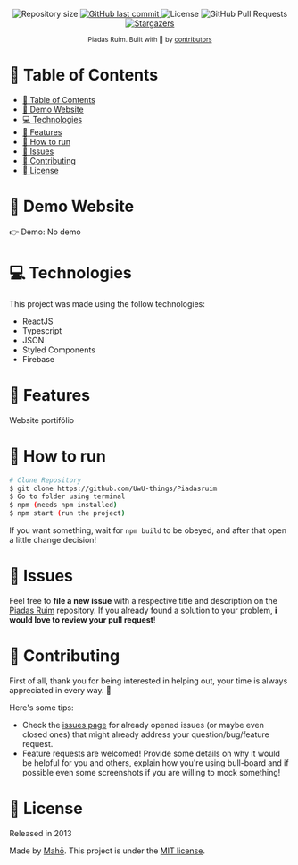 <p align="center">
  <img alt="Repository size" src="https://img.shields.io/github/repo-size/Nirayuki/todo-typescript?color=5b209a">
  <a href="https://github.com/UwU-things/Piadasruim/commits/dev">
    <img alt="GitHub last commit" src="https://img.shields.io/github/last-commit/UwU-things/Piadasruim?color=5b209a">
  </a>
  <img alt="License" src="https://img.shields.io/badge/license-MIT-5b209a">
  <img alt="GitHub Pull Requests" src="https://img.shields.io/github/issues-pr/UwU-things/Piadasruim?color=5b209a" />
  <a href="https://github.com/Nirayuki/todo-typescript/stargazers">
    <img alt="Stargazers" src="https://img.shields.io/github/stars/UwU-things/Piadasruim?color=5b209a&logo=github">
  </a>
</p>

<div align="center">
  <sub>Piadas Ruim. Built with 💙 by
    <a href="https://github.com/UwU-things/Piadasruim/graphs/contributors">
      contributors
    </a>
  </sub>
</div>

# 📌 Table of Contents

- [📌 Table of Contents](#-table-of-contents)
- [👀 Demo Website](#-demo-website)
- [💻 Technologies](#-technologies)
- [🚀 Features](#-features)
- [🚧 How to run](#-how-to-run)
- [🐛 Issues](#-issues)
- [🎉 Contributing](#-contributing)
- [📕 License](#-license)

# 👀 Demo Website

👉  Demo: No demo

# 💻 Technologies

This project was made using the follow technologies:

* ReactJS
* Typescript
* JSON
* Styled Components
* Firebase

# 🚀 Features

Website portifólio

# 🚧 How to run

```bash
# Clone Repository
$ git clone https://github.com/UwU-things/Piadasruim
$ Go to folder using terminal
$ npm (needs npm installed)
$ npm start (run the project)
```

If you want something, wait for `npm build` to be obeyed, and after that open a little change decision!

# 🐛 Issues

Feel free to **file a new issue** with a respective title and description on the [Piadas Ruim](https://github.com/UwU-things/Piadasruim/issues) repository. If you already found a solution to your problem, **i would love to review your pull request**!

# 🎉 Contributing

First of all, thank you for being interested in helping out, your time is always appreciated in every way. :100:

Here's some tips:

* Check the [issues page](https://github.com/UwU-things/Piadasruim/issues) for already opened issues (or maybe even closed ones) that might already address your question/bug/feature request.
* Feature requests are welcomed! Provide some details on why it would be helpful for you and others, explain how you're using bull-board and if possible even some screenshots if you are willing to mock something!

# 📕 License

Released in 2013

Made by [Mahō](https://github.com/UwU-things).
This project is under the [MIT license](./LICENSE).


